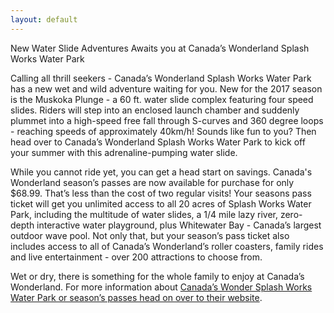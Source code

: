 ```yaml
---
layout: default
---
```

New Water Slide Adventures Awaits you at Canada’s Wonderland Splash Works Water Park

Calling all thrill seekers - Canada’s Wonderland Splash Works Water Park has a new wet and wild adventure waiting for you.  New for the 2017 season is the Muskoka Plunge - a 60 ft. water slide complex featuring four speed slides.  Riders will step into an enclosed launch chamber and suddenly plummet into a high-speed free fall through S-curves and 360 degree loops - reaching speeds of approximately 40km/h!  Sounds like fun to you? Then head over to Canada’s Wonderland Splash Works Water Park to kick off your summer with this adrenaline-pumping water slide.  

While you cannot ride yet, you can get a head start on savings.  Canada's Wonderland season’s passes are now available for purchase for only $68.99.   That’s less than the cost of two regular visits!  Your seasons pass ticket will get you unlimited access to all 20 acres of Splash Works Water Park, including the multitude of water slides, a 1/4 mile lazy river, zero-depth interactive water playground, plus Whitewater Bay - Canada’s largest outdoor wave pool.  Not only that, but your season’s pass ticket also includes access to all of Canada’s Wonderland’s roller coasters, family rides and live entertainment - over 200 attractions to choose from.   

Wet or dry, there is something for the whole family to enjoy at Canada’s Wonderland.  For more information about [Canada’s Wonder Splash Works Water Park or season’s passes head on over to their website](https://www.canadaswonderland.com).  
